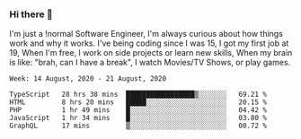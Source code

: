 ### Hi there 👋

I'm just a !normal Software Engineer, I'm always curious about how things work and why it works. I've being coding since I was 15, I got my first job at 19, When I'm free, I work on side projects or learn new skills, When my brain is like: "brah, can I have a break", I watch Movies/TV Shows, or play games.

<!--START_SECTION:waka-->
```text
Week: 14 August, 2020 - 21 August, 2020

TypeScript   28 hrs 38 mins  █████████████████▒░░░░░░░   69.21 % 
HTML         8 hrs 20 mins   █████░░░░░░░░░░░░░░░░░░░░   20.15 % 
PHP          1 hr 49 mins    █░░░░░░░░░░░░░░░░░░░░░░░░   04.42 % 
JavaScript   1 hr 34 mins    █░░░░░░░░░░░░░░░░░░░░░░░░   03.80 % 
GraphQL      17 mins         ▒░░░░░░░░░░░░░░░░░░░░░░░░   00.72 % 
```
<!--END_SECTION:waka-->

<!--
**Oudmane/Oudmane** is a ✨ _special_ ✨ repository because its `README.md` (this file) appears on your GitHub profile.

Here are some ideas to get you started:

- 🔭 I’m currently working on ...
- 🌱 I’m currently learning ...
- 👯 I’m looking to collaborate on ...
- 🤔 I’m looking for help with ...
- 💬 Ask me about ...
- 📫 How to reach me: ...
- 😄 Pronouns: ...
- ⚡ Fun fact: ...
-->
